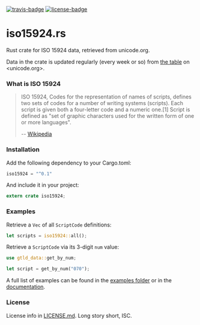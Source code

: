 [travis-badge]: https://img.shields.io/travis/zeyla/iso15924.rs.svg?style=flat-square
[travis]: https://travis-ci.org/zeyla/iso15924.rs
[license-badge]: https://img.shields.io/badge/license-ISC-blue.svg?style=flat-square
[license]: https://opensource.org/licenses/ISC

[![travis-badge][]][travis] [![license-badge][]][license]

# iso15924.rs

Rust crate for ISO 15924 data, retrieved from unicode.org.

Data in the crate is updated regularly (every week or so) from [the table] on
<unicode.org>.


### What is ISO 15924

> ISO 15924, Codes for the representation of names of scripts, defines two sets
> of codes for a number of writing systems (scripts). Each script is given both
> a four-letter code and a numeric one.[1] Script is defined as "set of graphic
> characters used for the written form of one or more languages".
>
> -- [Wikipedia](https://en.wikipedia.org/wiki/ISO_15924)


### Installation

Add the following dependency to your Cargo.toml:

```rust
iso15924 = "^0.1"
```

And include it in your project:

```rust
extern crate iso15924;
```

### Examples

Retrieve a `Vec` of all `ScriptCode` definitions:

```rust
let scripts = iso15924::all();
```


Retrieve a `ScriptCode` via its 3-digit `num` value:

```rust
use gtld_data::get_by_num;

let script = get_by_num("070");
```


A full list of examples can be found in the [examples folder] or in the
[documentation].


### License

License info in [LICENSE.md]. Long story short, ISC.

[LICENSE.md]: https://gitlab.com/kalasi/gtld-data.rs/blob/master/LICENSE.md
[documentation]: https://docs.austinhellyer.me/iso15924
[examples folder]: https://gitlab.com/zeyla/iso15924.rs/tree/master/examples
[the table]: http://unicode.org/iso15924/iso15924-codes.html
